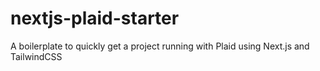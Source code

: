 # nextjs-plaid-starter
A boilerplate to quickly get a project running with Plaid using Next.js and TailwindCSS
